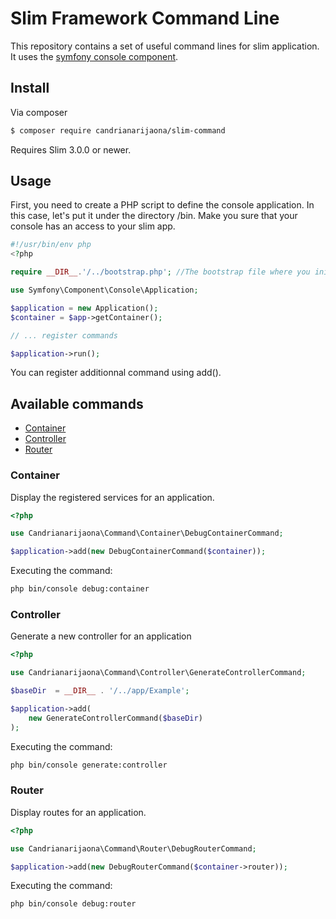 # Slim Framework Command Line
This repository contains a set of useful command lines for slim application. It uses the [symfony console component](https://symfony.com/doc/current/components/console.html).

## Install

Via composer

``` bash
$ composer require candrianarijaona/slim-command
```

Requires Slim 3.0.0 or newer.

## Usage

First, you need to create a PHP script to define the console application.
In this case, let's put it under the directory /bin.
Make you sure that your console has an access to your slim app.

```php
#!/usr/bin/env php
<?php

require __DIR__.'/../bootstrap.php'; //The bootstrap file where you init your slim app

use Symfony\Component\Console\Application;

$application = new Application();
$container = $app->getContainer();

// ... register commands

$application->run();
```

You can register additionnal command using add().

## Available commands

* [Container](#container)
* [Controller](#controller)
* [Router](#router)

### Container

Display the registered services for an application.

```php
<?php

use Candrianarijaona\Command\Container\DebugContainerCommand;

$application->add(new DebugContainerCommand($container));
```

Executing the command:

```bash
php bin/console debug:container
```

### Controller

Generate a new controller for an application 

```php
<?php

use Candrianarijaona\Command\Controller\GenerateControllerCommand;

$baseDir  = __DIR__ . '/../app/Example';

$application->add(
    new GenerateControllerCommand($baseDir)
);
```

Executing the command:

```bash
php bin/console generate:controller
```


### Router

Display routes for an application.

```php
<?php

use Candrianarijaona\Command\Router\DebugRouterCommand;

$application->add(new DebugRouterCommand($container->router));
```

Executing the command:

```bash
php bin/console debug:router
```


